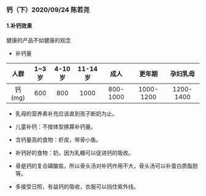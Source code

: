 ### 钙（下）2020/09/24 陈若尧

#### 1.补钙效果
健康的产品不如健康的观念
* 补钙量

人群 | 1~3岁 | 4-10岁 | 11-14岁 | 成人 | 更年期 | 孕妇乳母
:-:|:-:|:-:|:-:|:-:|:-:|:-:
钙(mg) | 600 | 800 | 1000 | 800-1000 | 1000-1200 | 1200-1400

* 乳母的营养素补充应该直到孩子断奶为止。

* 儿童补钙：不按体型换算补钙量。

* 含钙量高的食物：虾皮，带骨小鱼。

* 补钙好的食物：奶，因为乳糖可以促进钙的吸收。

* 骨是钙的复合磷酸盐，所以骨头汤对补钙作用不大，骨头汤可以补蛋白质脂肪等。

* 多接受日照，有益钙的吸收，衣服可以挡住紫外线。